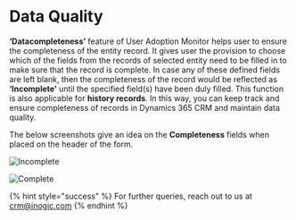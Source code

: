 # Data Quality

**‘Datacompleteness’** feature of User Adoption Monitor helps user to ensure the completeness of the entity record. It gives user the provision to choose which of the fields from the records of selected entity need to be filled in to make sure that the record is complete. In case any of these defined fields are left blank, then the completeness of the record would be reflected as **‘Incomplete’** until the specified field(s) have been duly filled. This function is also applicable for **history records**. In this way, you can keep track and ensure completeness of records in Dynamics 365 CRM and maintain data quality.

The below screenshots give an idea on the **Completeness** fields when placed on the header of the form.

![Incomplete](../../.gitbook/assets/Datacomp\_3.png)

![Complete](../../.gitbook/assets/Datacomp\_4.png)

{% hint style="success" %}
For further queries, reach out to us at [crm@inogic.com](mailto:crm@inogic.com)
{% endhint %}


